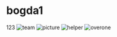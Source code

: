 # bogda1
123
![team](https://user-images.githubusercontent.com/82600534/188249694-e5a3ea0a-4e8d-4be8-8af4-ed2a107379a5.jpg)
![picture](https://user-images.githubusercontent.com/82600534/188249738-e381d6e9-dfab-4478-bd55-838e15f1d7e4.jpg)
![helper](https://user-images.githubusercontent.com/82600534/188249740-c5e705cd-28a0-4b39-b491-c6ec07a649f3.jpg)
![overone](https://user-images.githubusercontent.com/82600534/188250336-a353ef09-08d8-4bfc-a572-1a634c86379b.jpg)
